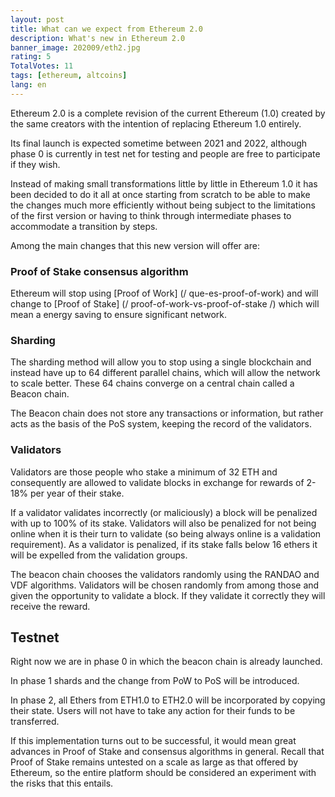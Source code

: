 ```yaml
---
layout: post
title: What can we expect from Ethereum 2.0
description: What's new in Ethereum 2.0
banner_image: 202009/eth2.jpg
rating: 5
TotalVotes: 11
tags: [ethereum, altcoins]
lang: en
---
```


Ethereum 2.0 is a complete revision of the current Ethereum (1.0) created by the same creators with the intention of replacing Ethereum 1.0 entirely.

<!--more-->

Its final launch is expected sometime between 2021 and 2022, although phase 0 is currently in test net for testing and people are free to participate if they wish.

Instead of making small transformations little by little in Ethereum 1.0 it has been decided to do it all at once starting from scratch to be able to make the changes much more efficiently without being subject to the limitations of the first version or having to think through intermediate phases to accommodate a transition by steps.

Among the main changes that this new version will offer are:

### Proof of Stake consensus algorithm
Ethereum will stop using [Proof of Work] (/ que-es-proof-of-work) and will change to [Proof of Stake] (/ proof-of-work-vs-proof-of-stake /) which will mean a energy saving to ensure significant network.

### Sharding
The sharding method will allow you to stop using a single blockchain and instead have up to 64 different parallel chains, which will allow the network to scale better. These 64 chains converge on a central chain called a Beacon chain.

The Beacon chain does not store any transactions or information, but rather acts as the basis of the PoS system, keeping the record of the validators.


### Validators

Validators are those people who stake a minimum of 32 ETH and consequently are allowed to validate blocks in exchange for rewards of 2-18% per year of their stake.

If a validator validates incorrectly (or maliciously) a block will be penalized with up to 100% of its stake. Validators will also be penalized for not being online when it is their turn to validate (so being always online is a validation requirement). As a validator is penalized, if its stake falls below 16 ethers it will be expelled from the validation groups.

The beacon chain chooses the validators randomly using the RANDAO and VDF algorithms. Validators will be chosen randomly from among those and given the opportunity to validate a block. If they validate it correctly they will receive the reward.

## Testnet

Right now we are in phase 0 in which the beacon chain is already launched.

In phase 1 shards and the change from PoW to PoS will be introduced.

In phase 2, all Ethers from ETH1.0 to ETH2.0 will be incorporated by copying their state. Users will not have to take any action for their funds to be transferred.



If this implementation turns out to be successful, it would mean great advances in Proof of Stake and consensus algorithms in general. Recall that Proof of Stake remains untested on a scale as large as that offered by Ethereum, so the entire platform should be considered an experiment with the risks that this entails.